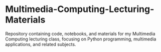 # Multimedia-Computing-Lecturing-Materials
Repository containing code, notebooks, and materials for my Multimedia Computing lecturing class, focusing on Python programming, multimedia applications, and related subjects.
